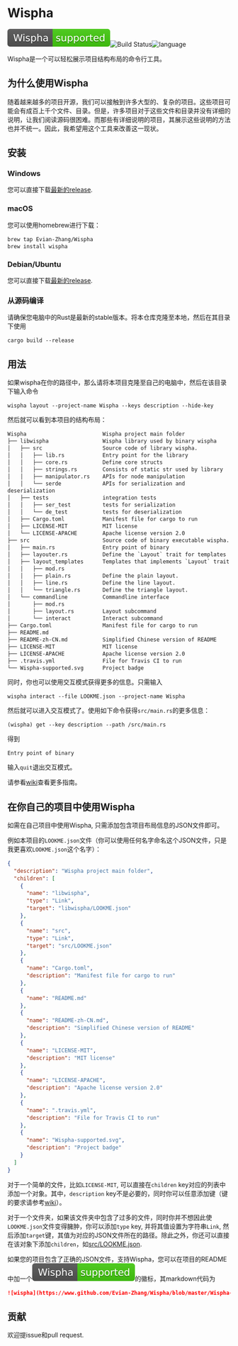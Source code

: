 # Wispha

![wispha](Wispha-supported.svg)![Build Status](https://travis-ci.org/Evian-Zhang/Wispha.svg?branch=master)![language](https://img.shields.io/badge/language-rust-orange.svg)

Wispha是一个可以轻松展示项目结构布局的命令行工具。

## 为什么使用Wispha

随着越来越多的项目开源，我们可以接触到许多大型的、复杂的项目。这些项目可能会有成百上千个文件、目录。但是，许多项目对于这些文件和目录并没有详细的说明，让我们阅读源码很困难。而那些有详细说明的项目，其展示这些说明的方法也并不统一。因此，我希望用这个工具来改善这一现状。

## 安装

### Windows

您可以直接下载[最新的release](https://github.com/Evian-Zhang/Wispha/releases/latest/download/wispha-installer.msi).

### macOS

您可以使用homebrew进行下载：

```shell script
brew tap Evian-Zhang/Wispha
brew install wispha
```

### Debian/Ubuntu

您可以直接下载[最新的release](https://github.com/Evian-Zhang/Wispha/releases/latest/download/wispha.deb).

### 从源码编译

请确保您电脑中的Rust是最新的stable版本。将本仓库克隆至本地，然后在其目录下使用

```shell script
cargo build --release
```

## 用法

如果wispha在你的路径中，那么请将本项目克隆至自己的电脑中，然后在该目录下输入命令

```shell script
wispha layout --project-name Wispha --keys description --hide-key
```

然后就可以看到本项目的结构布局：

```
Wispha                        Wispha project main folder
├── libwispha                 Wispha library used by binary wispha
│   ├── src                   Source code of library wispha.
│   │   ├── lib.rs            Entry point for the library
│   │   ├── core.rs           Define core structs
│   │   ├── strings.rs        Consists of static str used by library
│   │   ├── manipulator.rs    APIs for node manipulation
│   │   └── serde             APIs for serialization and deserialization
│   ├── tests                 integration tests
│   │   ├── ser_test          tests for serialization
│   │   └── de_test           tests for deserialization
│   ├── Cargo.toml            Manifest file for cargo to run
│   ├── LICENSE-MIT           MIT license
│   └── LICENSE-APACHE        Apache license version 2.0
├── src                       Source code of binary executable wispha.
│   ├── main.rs               Entry point of binary
│   ├── layouter.rs           Define the `Layout` trait for templates
│   ├── layout_templates      Templates that implements `Layout` trait
│   │   ├── mod.rs            
│   │   ├── plain.rs          Define the plain layout.
│   │   ├── line.rs           Define the line layout.
│   │   └── triangle.rs       Define the triangle layout.
│   └── commandline           Commandline interface
│       ├── mod.rs            
│       ├── layout.rs         Layout subcommand
│       └── interact          Interact subcommand
├── Cargo.toml                Manifest file for cargo to run
├── README.md                 
├── README-zh-CN.md           Simplified Chinese version of README
├── LICENSE-MIT               MIT license
├── LICENSE-APACHE            Apache license version 2.0
├── .travis.yml               File for Travis CI to run
└── Wispha-supported.svg      Project badge
```

同时，你也可以使用交互模式获得更多的信息。只需输入

```shell
wispha interact --file LOOKME.json --project-name Wispha
```

然后就可以进入交互模式了。使用如下命令获得`src/main.rs`的更多信息：

```shell
(wispha) get --key description --path /src/main.rs
```

得到

```
Entry point of binary
```

输入`quit`退出交互模式。

请参看[wiki](https://github.com/Evian-Zhang/Wispha/wiki)查看更多指南。

## 在你自己的项目中使用Wispha

如需在自己项目中使用Wispha, 只需添加包含项目布局信息的JSON文件即可。

例如本项目的`LOOKME.json`文件（你可以使用任何名字命名这个JSON文件，只是我更喜欢`LOOKME.json`这个名字）：

```json
{
  "description": "Wispha project main folder",
  "children": [
    {
      "name": "libwispha",
      "type": "Link",
      "target": "libwispha/LOOKME.json"
    },
    {
      "name": "src",
      "type": "Link",
      "target": "src/LOOKME.json"
    },
    {
      "name": "Cargo.toml",
      "description": "Manifest file for cargo to run"
    },
    {
      "name": "README.md"
    },
    {
      "name": "README-zh-CN.md",
      "description": "Simplified Chinese version of README"
    },
    {
      "name": "LICENSE-MIT",
      "description": "MIT license"
    },
    {
      "name": "LICENSE-APACHE",
      "description": "Apache license version 2.0"
    },
    {
      "name": ".travis.yml",
      "description": "File for Travis CI to run"
    },
    {
      "name": "Wispha-supported.svg",
      "description": "Project badge"
    }
  ]
}
```

对于一个简单的文件，比如`LICENSE-MIT`, 可以直接在`children` key对应的列表中添加一个对象。其中，`description` key不是必要的，同时你可以任意添加键（键的要求请参考[wiki](https://github.com/Evian-Zhang/Wispha/wiki)）。

对于一个文件夹，如果该文件夹中包含了过多的文件，同时你并不想因此使`LOOKME.json`文件变得臃肿，你可以添加`type` key, 并将其值设置为字符串`Link`, 然后添加`target`键，其值为对应的JSON文件所在的路径。除此之外，你还可以直接在该对象下添加`children`，如[src/LOOKME.json](src/LOOKME.json).

如果您的项目包含了正确的JSON文件，支持Wispha，您可以在项目的README中加一个![wispha](Wispha-supported.svg)的徽标，其markdown代码为

```markdown
![wispha](https://www.github.com/Evian-Zhang/Wispha/blob/master/Wispha-supported.svg)
```

## 贡献

欢迎提issue和pull request.